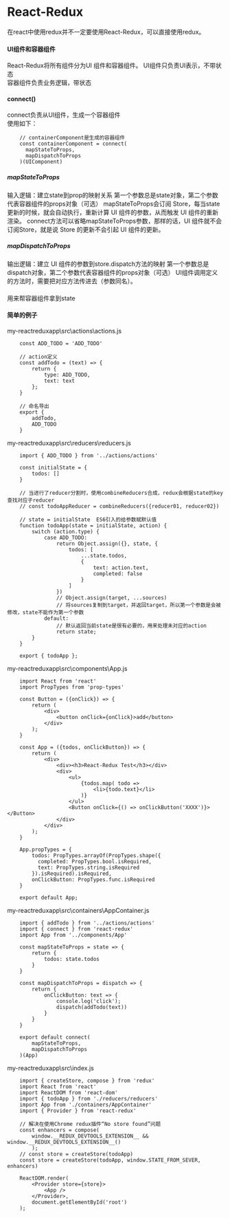 # React-Redux
在react中使用redux并不一定要使用React-Redux，可以直接使用redux。

#### UI组件和容器组件
React-Redux将所有组件分为UI 组件和容器组件。
UI组件只负责UI表示，不带状态   
容器组件负责业务逻辑，带状态   

#### connect()
connect负责从UI组件，生成一个容器组件   
使用如下：   
```
    // containerComponent是生成的容器组件
    const containerComponent = connect(
      mapStateToProps,
      mapDispatchToProps
    )(UIComponent)
```
##### mapStateToProps
输入逻辑：建立state到prop的映射关系
第一个参数总是state对象，第二个参数代表容器组件的props对象（可选）
mapStateToProps会订阅 Store，每当state更新的时候，就会自动执行，重新计算 UI 组件的参数，从而触发 UI 组件的重新渲染。
connect方法可以省略mapStateToProps参数，那样的话，UI 组件就不会订阅Store，就是说 Store 的更新不会引起 UI 组件的更新。

##### mapDispatchToProps
输出逻辑：建立 UI 组件的参数到store.dispatch方法的映射
第一个参数总是dispatch对象，第二个参数代表容器组件的props对象（可选）
UI组件调用定义的方法时，需要把对应方法传进去（参数同名）。

#### <Provider>
用来帮容器组件拿到state

#### 简单的例子
my-reactreduxapp\src\actions\actions.js
```
    const ADD_TODO = 'ADD_TODO'

    // action定义
    const addTodo = (text) => {
        return {
            type: ADD_TODO,
            text: text
        };
    }

    // 命名导出
    export {
        addTodo, 
        ADD_TODO
    }
```

my-reactreduxapp\src\reducers\reducers.js
```
    import { ADD_TODO } from '../actions/actions'

    const initialState = {
        todos: []
    }

    // 当进行了reducer分割时，使用combineReducers合成，redux会根据state的key查找对应子reducer
    // const todoAppReducer = combineReducers({reducer01, reducer02})

    // state = initialState  ES6引入的给参数赋默认值
    function todoApp(state = initialState, action) {
        switch (action.type) {
            case ADD_TODO:
                return Object.assign({}, state, {
                    todos: [
                        ...state.todos,
                        {
                            text: action.text,
                            completed: false
                        }
                    ]
                })
                // Object.assign(target, ...sources)
                // 将sources复制到target，并返回target，所以第一个参数是会被修改，state不能作为第一个参数
            default:
                // 默认返回当前state是很有必要的，用来处理未对应的action
                return state;
        }
    }

    export { todoApp };
```

my-reactreduxapp\src\components\App.js
```
    import React from 'react'
    import PropTypes from 'prop-types'

    const Button = ({onClick}) => {
        return (
            <div>
                <button onClick={onClick}>add</button>
            </div>
        );
    }

    const App = ({todos, onClickButton}) => {
        return (
            <div>
                <div><h3>React-Redux Test</h3></div>
                <div>
                    <ul>
                        {todos.map( todo => 
                            <li>{todo.text}</li>
                        )}
                    </ul>
                    <Button onClick={() => onClickButton('XXXX')}></Button>
                </div>
            </div>
        );
    }

    App.propTypes = {
        todos: PropTypes.arrayOf(PropTypes.shape({
          completed: PropTypes.bool.isRequired,
          text: PropTypes.string.isRequired
        }).isRequired).isRequired,
        onClickButton: PropTypes.func.isRequired
    }

    export default App;
```

my-reactreduxapp\src\containers\AppContainer.js
```
    import { addTodo } from '../actions/actions'
    import { connect } from 'react-redux'
    import App from '../components/App'

    const mapStateToProps = state => {
        return {
            todos: state.todos
        }
    }

    const mapDispatchToProps = dispatch => {
        return {
            onClickButton: text => {
                console.log('click');
                dispatch(addTodo(text))
            }
        }
    }

    export default connect(
        mapStateToProps, 
        mapDispatchToProps
    )(App)
```

my-reactreduxapp\src\index.js
```
    import { createStore, compose } from 'redux'
    import React from 'react'
    import ReactDOM from 'react-dom'
    import { todoApp } from './reducers/reducers'
    import App from './containers/AppContainer'
    import { Provider } from 'react-redux'

    // 解决在使用Chrome redux插件“No store found”问题
    const enhancers = compose(
        window.__REDUX_DEVTOOLS_EXTENSION__ && window.__REDUX_DEVTOOLS_EXTENSION__()
        );
    // const store = createStore(todoApp)
    const store = createStore(todoApp, window.STATE_FROM_SEVER, enhancers)

    ReactDOM.render(
        <Provider store={store}>
            <App />
        </Provider>,
        document.getElementById('root')
    );
```
